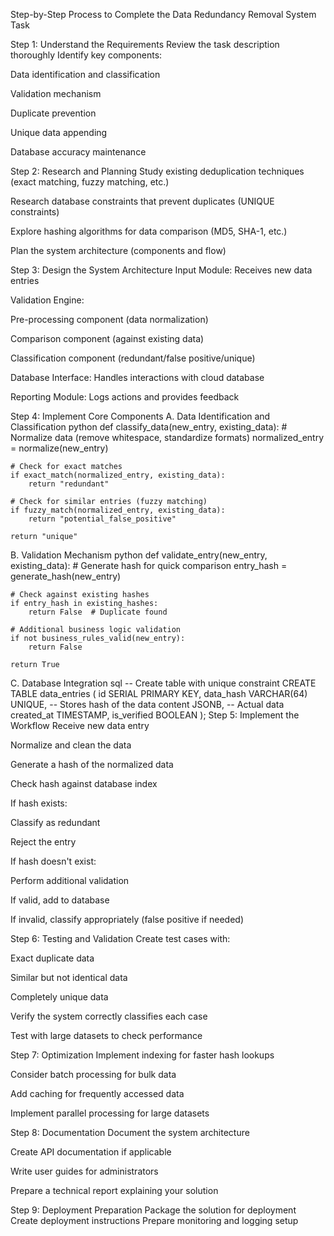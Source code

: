 Step-by-Step Process to Complete the Data Redundancy Removal System Task


Step 1: Understand the Requirements Review the task description thoroughly Identify key components:

Data identification and classification

Validation mechanism

Duplicate prevention

Unique data appending

Database accuracy maintenance

Step 2: Research and Planning
Study existing deduplication techniques (exact matching, fuzzy matching, etc.)

Research database constraints that prevent duplicates (UNIQUE constraints)

Explore hashing algorithms for data comparison (MD5, SHA-1, etc.)

Plan the system architecture (components and flow)

Step 3: Design the System Architecture
Input Module: Receives new data entries

Validation Engine:

Pre-processing component (data normalization)

Comparison component (against existing data)

Classification component (redundant/false positive/unique)

Database Interface: Handles interactions with cloud database

Reporting Module: Logs actions and provides feedback

Step 4: Implement Core Components
A. Data Identification and Classification
python
def classify_data(new_entry, existing_data):
    # Normalize data (remove whitespace, standardize formats)
    normalized_entry = normalize(new_entry)
    
    # Check for exact matches
    if exact_match(normalized_entry, existing_data):
        return "redundant"
    
    # Check for similar entries (fuzzy matching)
    if fuzzy_match(normalized_entry, existing_data):
        return "potential_false_positive"
    
    return "unique"
B. Validation Mechanism
python
def validate_entry(new_entry, existing_data):
    # Generate hash for quick comparison
    entry_hash = generate_hash(new_entry)
    
    # Check against existing hashes
    if entry_hash in existing_hashes:
        return False  # Duplicate found
    
    # Additional business logic validation
    if not business_rules_valid(new_entry):
        return False
        
    return True
C. Database Integration
sql
-- Create table with unique constraint
CREATE TABLE data_entries (
    id SERIAL PRIMARY KEY,
    data_hash VARCHAR(64) UNIQUE,  -- Stores hash of the data
    content JSONB,                 -- Actual data
    created_at TIMESTAMP,
    is_verified BOOLEAN
);
Step 5: Implement the Workflow
Receive new data entry

Normalize and clean the data

Generate a hash of the normalized data

Check hash against database index

If hash exists:

Classify as redundant

Reject the entry

If hash doesn't exist:

Perform additional validation

If valid, add to database

If invalid, classify appropriately (false positive if needed)

Step 6: Testing and Validation
Create test cases with:

Exact duplicate data

Similar but not identical data

Completely unique data

Verify the system correctly classifies each case

Test with large datasets to check performance

Step 7: Optimization
Implement indexing for faster hash lookups

Consider batch processing for bulk data

Add caching for frequently accessed data

Implement parallel processing for large datasets

Step 8: Documentation
Document the system architecture

Create API documentation if applicable

Write user guides for administrators

Prepare a technical report explaining your solution

Step 9: Deployment Preparation
Package the solution for deployment
Create deployment instructions
Prepare monitoring and logging setup
